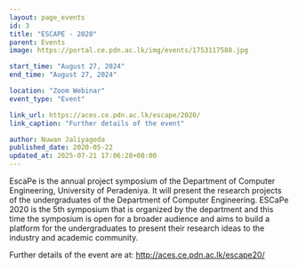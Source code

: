 ```yaml
---
layout: page_events
id: 3
title: "ESCAPE - 2020"
parent: Events
image: https://portal.ce.pdn.ac.lk/img/events/1753117588.jpg

start_time: "August 27, 2024"
end_time: "August 27, 2024"

location: "Zoom Webinar"
event_type: "Event"

link_url: https://aces.ce.pdn.ac.lk/escape/2020/
link_caption: "Further details of the event"

author: Nuwan Jaliyagoda
published_date: 2020-05-22
updated_at: 2025-07-21 17:06:28+00:00
---
```


<p>EscaPe is the annual project symposium of the Department of Computer Engineering, University of Peradeniya. It will present the research projects of the undergraduates of the Department of Computer Engineering. ESCaPe 2020 is the 5th symposium that is organized by the department and this time the symposium is open for a broader audience and aims to build a platform for the undergraduates to present their research ideas to the industry and academic community.</p><p>Further details of the event are at: <a href="http://aces.ce.pdn.ac.lk/escape20/">http://aces.ce.pdn.ac.lk/escape20/</a></p>

<!-- Automated Update by GitHub Actions -->
